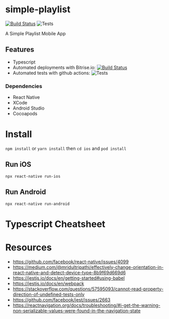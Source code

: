 # simple-playlist

[![Build Status](https://app.bitrise.io/app/b529b99f0b54b8d8/status.svg?token=C-OMMAY6_eRbstZAkgKd5g)](https://app.bitrise.io/app/b529b99f0b54b8d8)
![Tests](https://github.com/josellausas/simple-playlist/workflows/Tests/badge.svg)

A Simple Playlist Mobile App

## Features
- Typescript
- Automated deployments with Bitrise.io: [![Build Status](https://app.bitrise.io/app/b529b99f0b54b8d8/status.svg?token=C-OMMAY6_eRbstZAkgKd5g)](https://app.bitrise.io/app/b529b99f0b54b8d8)
- Automated tests with github actions: ![Tests](https://github.com/josellausas/simple-playlist/workflows/Tests/badge.svg)

### Dependencies
- React Native
- XCode
- Android Studio
- Cocoapods

# Install

`npm install` or `yarn install`
then `cd ios` and `pod install`

## Run iOS
`npx react-native run-ios`

## Run Android
`npx react-native run-android`


# Typescript Cheatsheet

# Resources
- https://github.com/facebook/react-native/issues/4099
- https://medium.com/@mridultripathi/effectively-change-orientation-in-react-native-and-detect-device-type-8b9f69d669d6
- https://jestjs.io/docs/en/getting-started#using-babel
- https://jestjs.io/docs/en/webpack
- https://stackoverflow.com/questions/57595093/cannot-read-property-direction-of-undefined-tests-only
- https://github.com/facebook/jest/issues/2663
- https://reactnavigation.org/docs/troubleshooting/#i-get-the-warning-non-serializable-values-were-found-in-the-navigation-state
